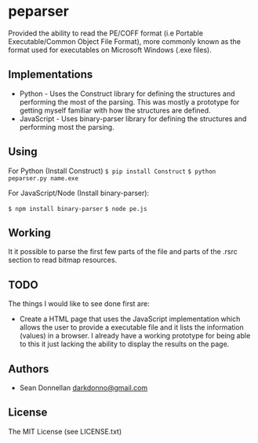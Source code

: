 peparser
=============
Provided the ability to read the PE/COFF format (i.e Portable Executable/Common
Object File Format), more commonly known as the format used for executables
on Microsoft Windows (.exe files).

Implementations
---------------------
* Python - Uses the Construct library for defining the structures and performing
  the most of the parsing. This was mostly a prototype for getting myself
  familiar with how the structures are defined.
* JavaScript - Uses binary-parser library for defining the structures and
  performing most the parsing.

Using
---------------------

For Python (Install Construct)
`$ pip install Construct`
`$ python peparser.py name.exe`

For JavaScript/Node (Install binary-parser):

`$ npm install binary-parser`
`$ node pe.js`

Working
---------------------
It it possible to parse the first few parts of the file and parts of the .rsrc
section to read bitmap resources.

TODO
---------------------
The things I would like to see done first are:

* Create a HTML page that uses the JavaScript implementation which allows the
  user to provide a executable file and it lists the information (values) in
  a browser.
  I already have a working prototype for being able to this it just lacking the
  ability to display the results on the page.

Authors
---------
 * Sean Donnellan <darkdonno@gmail.com>

License
---------------------
The MIT License (see LICENSE.txt)
